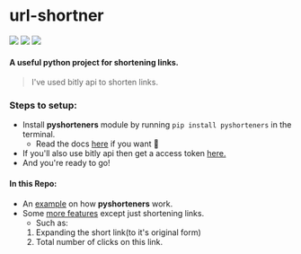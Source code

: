 # url-shortner
![](https://img.shields.io/github/languages/top/Prince2347X/url-shortner)
![](https://img.shields.io/github/last-commit/Prince2347X/url-shortner)
![](https://img.shields.io/badge/By-Prince%20Raj-yellowgreen?link=https://right&link=https://twitter.com/Prince_2347X)
#### A useful python project for shortening links.

> I've used bitly api to shorten links. 
### Steps to setup:
   - Install **pyshorteners** module by running `pip install pyshorteners` in the terminal.
      - Read the docs [here](https://bit.ly/shorteners-info) if you want 🤪
   - If you'll also use bitly api then get a access token [here.](https://bitly.is/accesstoken) 
   - And you're ready to go!

#### In this Repo:
   - An [example](/shortener.py) on how **pyshorteners** work.
   - Some [more features](/something-more.py) except just shortening links.
      - Such as:
       1. Expanding the short link(to it's original form)
       2. Total number of clicks on this link.
